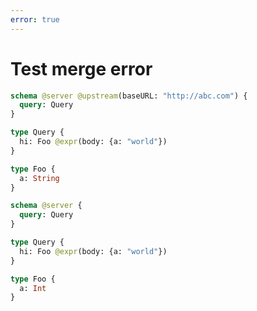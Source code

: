 ```yaml
---
error: true
---
```


# Test merge error

```graphql @config
schema @server @upstream(baseURL: "http://abc.com") {
  query: Query
}

type Query {
  hi: Foo @expr(body: {a: "world"})
}

type Foo {
  a: String
}
```

```graphql @config
schema @server {
  query: Query
}

type Query {
  hi: Foo @expr(body: {a: "world"})
}

type Foo {
  a: Int
}
```
